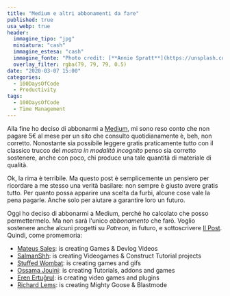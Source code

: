 ```yaml
---
title: "Medium e altri abbonamenti da fare"
published: true
usa_webp: true
header:
  immagine_tipo: "jpg"
  miniatura: "cash"
  immagine_estesa: "cash"
  immagine_fonte: "Photo credit: [**Annie Spratt**](https://unsplash.com/@anniespratt)"
  overlay_filter: rgba(79, 79, 79, 0.5)
date: "2020-03-07 15:00"
categories:
  - 100DaysOfCode
  - Productivity
tags:
  - 100DaysOfCode
  - Time Management
---
```


Alla fine ho deciso di abbonarmi a [Medium](https://medium.com/), mi sono reso conto che non pagare 5€ al mese per un sito che consulto quotidianamente è, beh, non corretto. Nonostante sia possibile leggere gratis praticamente tutto con il classico trucco del _mostra in modalità incognito_ penso sia corretto sostenere, anche con poco, chi produce una tale quantità di materiale di qualità.

Ok, la rima è terribile. Ma questo post è semplicemente un pensiero per ricordare a me stesso una verità basilare: non sempre è giusto avere gratis tutto. Per quanto possa apparire una scelta da furbi, alcune cose vale la pena pagarle. Anche solo per aiutare a garantire loro un futuro.

Oggi ho deciso di abbonarmi a Medium, perché ho calcolato che posso permettermelo. Ma non sarà l'unico _abbonamento_ che farò. Voglio sostenere anche alcuni progetti su _Patreon_, in futuro, e sottoscrivere [Il Post](https://www.ilpost.it/). Quindi, come promemoria:

- [Mateus Sales](https://www.patreon.com/mateussales): is creating Games & Devlog Videos
- [SalmanShh](https://www.patreon.com/SalmanShh): is creating Videogames & Construct Tutorial projects
- [Stuffed Wombat](https://www.patreon.com/stuffedwombat): is creating games and gifs
- [Ossama Jouini](https://www.patreon.com/skymen): is creating Tutorials, addons and games
- [Eren Ertuğrul](https://www.patreon.com/oyun): is creating video games and plugins
- [Richard Lems](https://www.patreon.com/rilem): is creating Mighty Goose & Blastmode

